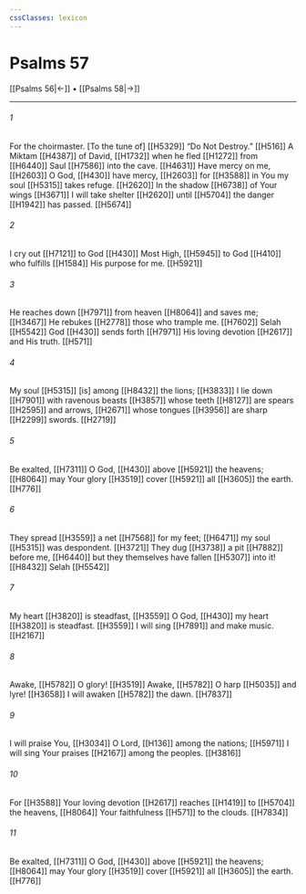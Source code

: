 ```yaml
---
cssClasses: lexicon
---
```


# Psalms 57

[[Psalms 56|←]] • [[Psalms 58|→]]

---

###### 1
For the choirmaster. [To the tune of] [[H5329]] “Do Not Destroy.” [[H516]] A Miktam [[H4387]] of David, [[H1732]] when he fled [[H1272]] from [[H6440]] Saul [[H7586]] into the cave. [[H4631]] Have mercy on me, [[H2603]] O God, [[H430]] have mercy, [[H2603]] for [[H3588]] in You  my soul [[H5315]] takes refuge. [[H2620]] In the shadow [[H6738]] of Your wings [[H3671]] I will take shelter [[H2620]] until [[H5704]] the danger [[H1942]] has passed. [[H5674]]

###### 2
I cry out [[H7121]] to God [[H430]] Most High, [[H5945]] to God [[H410]] who fulfills [[H1584]] His purpose for me. [[H5921]]

###### 3
He reaches down [[H7971]] from heaven [[H8064]] and saves me; [[H3467]] He rebukes [[H2778]] those who trample me. [[H7602]] Selah [[H5542]] God [[H430]] sends forth [[H7971]] His loving devotion [[H2617]] and His truth. [[H571]]

###### 4
My soul [[H5315]] [is] among [[H8432]] the lions; [[H3833]] I lie down [[H7901]] with ravenous beasts [[H3857]] whose teeth [[H8127]] are spears [[H2595]] and arrows, [[H2671]] whose tongues [[H3956]] are sharp [[H2299]] swords. [[H2719]]

###### 5
Be exalted, [[H7311]] O God, [[H430]] above [[H5921]] the heavens; [[H8064]] may Your glory [[H3519]] cover [[H5921]] all [[H3605]] the earth. [[H776]]

###### 6
They spread [[H3559]] a net [[H7568]] for my feet; [[H6471]] my soul [[H5315]] was despondent. [[H3721]] They dug [[H3738]] a pit [[H7882]] before me, [[H6440]] but they themselves have fallen [[H5307]] into it! [[H8432]] Selah [[H5542]]

###### 7
My heart [[H3820]] is steadfast, [[H3559]] O God, [[H430]] my heart [[H3820]] is steadfast. [[H3559]] I will sing [[H7891]] and make music. [[H2167]]

###### 8
Awake, [[H5782]] O glory! [[H3519]] Awake, [[H5782]] O harp [[H5035]] and lyre! [[H3658]] I will awaken [[H5782]] the dawn. [[H7837]]

###### 9
I will praise You, [[H3034]] O Lord, [[H136]] among the nations; [[H5971]] I will sing Your praises [[H2167]] among the peoples. [[H3816]]

###### 10
For [[H3588]] Your loving devotion [[H2617]] reaches [[H1419]] to [[H5704]] the heavens, [[H8064]] Your faithfulness [[H571]] to the clouds. [[H7834]]

###### 11
Be exalted, [[H7311]] O God, [[H430]] above [[H5921]] the heavens; [[H8064]] may Your glory [[H3519]] cover [[H5921]] all [[H3605]] the earth. [[H776]]

